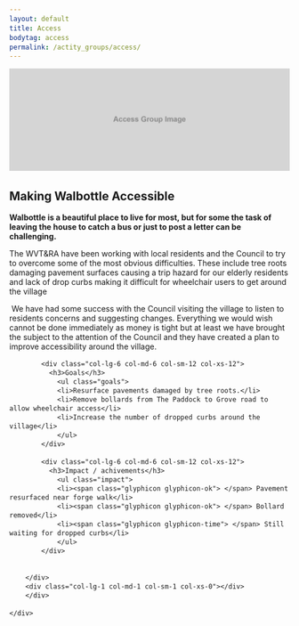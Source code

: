 ```yaml
---
layout: default
title: Access
bodytag: access
permalink: /actity_groups/access/
---
```

<div class="container-fluid">
	<div class="row">
		<div class="mastImg">
			<img src="/assets/images/access-img.jpg" class="img-responsive" alt="Walbottle Village gardening group"/>
		</div>
	</div>
</div>

<div class="container-fluid groups">
	<div class="row">
		<div class="col-lg-1 col-md-1 col-sm-1 col-xs-0"></div>
		<div class="mainPanel col-lg-10 col-md-10 col-sm-10 col-xs-12">
			<div class="col-lg-12 col-md-12 col-sm-12 col-xs-12">
			  <h2>Making Walbottle Accessible</h2>
			  <p><strong>Walbottle is a beautiful place to live for most, but for some the task of leaving the house to catch a bus or just to post a letter can be challenging.</strong></p>
			  <p>The WVT&amp;RA have been working with local residents and the Council to try to overcome some of the most obvious difficulties.  These include tree roots damaging pavement surfaces causing a trip hazard for our elderly residents and lack of drop curbs making it difficult for wheelchair users to get around the village</p>
			  <p>&nbsp;We have had some success with the Council visiting the village to listen to residents concerns and suggesting changes.  Everything we would wish cannot be done immediately as money is tight but at least we have brought the subject to the attention of the Council and they have created a plan to improve accessibility around the village.</p>
			</div>
			
			<div class="col-lg-6 col-md-6 col-sm-12 col-xs-12">
			  <h3>Goals</h3>
				<ul class="goals">
				<li>Resurface pavements damaged by tree roots.</li>
				<li>Remove bollards from The Paddock to Grove road to allow wheelchair access</li>
				<li>Increase the number of dropped curbs around the village</li>
				</ul>
			</div>
			
			<div class="col-lg-6 col-md-6 col-sm-12 col-xs-12">
			  <h3>Impact / achivements</h3>
				<ul class="impact">
				<li><span class="glyphicon glyphicon-ok"> </span> Pavement resurfaced near forge walk</li>
				<li><span class="glyphicon glyphicon-ok"> </span> Bollard removed</li>
				<li><span class="glyphicon glyphicon-time"> </span> Still waiting for dropped curbs</li>
				</ul>
			</div>
			

		</div>
		<div class="col-lg-1 col-md-1 col-sm-1 col-xs-0"></div>
		</div>
	
	</div>